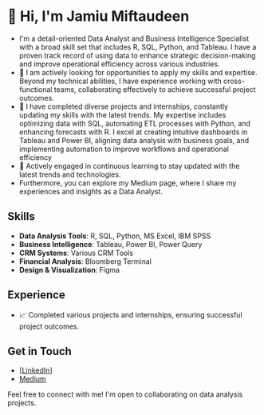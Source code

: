 # 👋 Hi, I'm Jamiu Miftaudeen

- I'm a detail-oriented Data Analyst and Business Intelligence Specialist with a broad skill set that includes R, SQL, Python, and Tableau. I have a proven track record of using data to enhance strategic decision-making and improve operational efficiency across various industries.
- 💼 I am actively looking for opportunities to apply my skills and expertise. Beyond my technical abilities, I have experience working with cross-functional teams, collaborating effectively to achieve successful project outcomes.
- 🌟 I have completed diverse projects and internships, constantly updating my skills with the latest trends. My expertise includes optimizing data with SQL, automating ETL processes with Python, and enhancing forecasts with R. I excel at creating intuitive dashboards in Tableau and Power BI, aligning data analysis with business goals, and implementing automation to improve workflows and operational efficiency
- 🚀 Actively engaged in continuous learning to stay updated with the latest trends and technologies.
- Furthermore, you can explore my Medium page, where I share my experiences and insights as a Data Analyst.

## Skills

- **Data Analysis Tools**: R, SQL, Python, MS Excel, IBM SPSS
- **Business Intelligence**: Tableau, Power BI, Power Query
- **CRM Systems**: Various CRM Tools
- **Financial Analysis**: Bloomberg Terminal
- **Design & Visualization**: Figma

## Experience

- 📈 Completed various projects and internships, ensuring successful project outcomes.

## Get in Touch

- [[LinkedIn](https://www.linkedin.com/in/miftaudeen-jamiu-a35423211/)]
- [Medium](https://medium.com/@miftaudeenjamiu)

Feel free to connect with me! I'm open to collaborating on data analysis projects.
